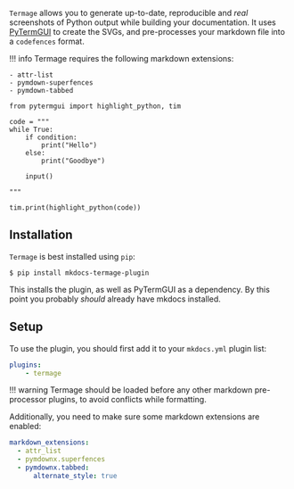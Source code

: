 `Termage` allows you to generate up-to-date, reproducible and _real_ screenshots of Python output while building your documentation. It uses [PyTermGUI](https://github.com/bczsalba/pytermgui) to create the SVGs, and pre-processes your markdown file into a `codefences` format.

!!! info
    Termage requires the following markdown extensions:

    - attr-list
    - pymdown-superfences
    - pymdown-tabbed


```termage height=10 width=60
from pytermgui import highlight_python, tim

code = """
while True:
    if condition:
        print("Hello")
    else:
        print("Goodbye")

    input()

"""

tim.print(highlight_python(code))
```


## Installation

`Termage` is best installed using `pip`:

```
$ pip install mkdocs-termage-plugin
```

This installs the plugin, as well as PyTermGUI as a dependency. By this point you probably _should_ already have mkdocs installed.


## Setup

To use the plugin, you should first add it to your `mkdocs.yml` plugin list:

```yaml title="mkdocs.yml"
plugins:
    - termage
```

!!! warning
    Termage should be loaded before any other markdown pre-processor plugins, to avoid conflicts while formatting.

Additionally, you need to make sure some markdown extensions are enabled:

```yaml title="mkdocs.yml"
markdown_extensions:
  - attr_list
  - pymdownx.superfences
  - pymdownx.tabbed:
      alternate_style: true
```
